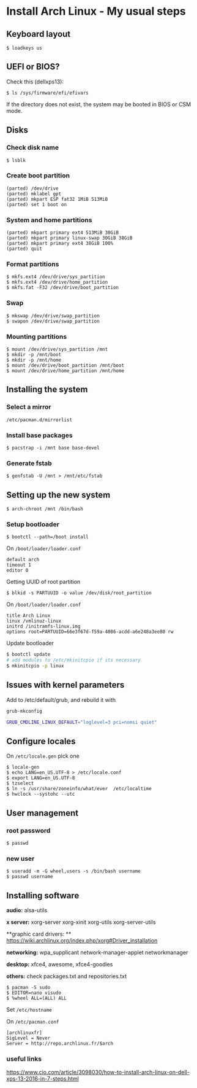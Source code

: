 # Install Arch Linux - My usual steps

## Keyboard layout

```$ loadkeys us```

## UEFI or BIOS?

Check this (dellxps13):

```$ ls /sys/firmware/efi/efivars ```

If the directory does not exist, the system may be booted in BIOS or CSM mode.

## Disks

### Check disk name

```$ lsblk ```

### Create boot partition

```
(parted) /dev/drive
(parted) mklabel gpt
(parted) mkpart ESP fat32 1MiB 513MiB
(parted) set 1 boot on
```
### System and home partitions
```
(parted) mkpart primary ext4 513MiB 30GiB
(parted) mkpart primary linux-swap 30GiB 38GiB
(parted) mkpart primary ext4 38GiB 100%
(parted) quit  
 ```

 ### Format partitions

 ```
$ mkfs.ext4 /dev/drive/sys_partition
$ mkfs.ext4 /dev/drive/home_partition
$ mkfs.fat -F32 /dev/drive/boot_partition
 ```

 ### Swap
 ```
$ mkswap /dev/drive/swap_partition
$ swapon /dev/drive/swap_partition
 ```

 ### Mounting partitions

```
$ mount /dev/drive/sys_partition /mnt
$ mkdir -p /mnt/boot
$ mkdir -p /mnt/home
$ mount /dev/drive/boot_partition /mnt/boot
$ mount /dev/drive/home_partition /mnt/home
```

## Installing the system

### Select a mirror

```
/etc/pacman.d/mirrorlist
```

### Install base packages

```
$ pacstrap -i /mnt base base-devel
```

### Generate fstab
```
$ genfstab -U /mnt > /mnt/etc/fstab
```

## Setting up the new system

```
$ arch-chroot /mnt /bin/bash
```

### Setup bootloader

```
$ bootctl --path=/boot install
```

On
``
/boot/loader/loader.conf
``

```
default arch
timeout 1
editor 0
```

Getting UUID of root partition

```
$ blkid -s PARTUUID -o value /dev/disk/root_partition
```

On
``
/boot/loader/loader.conf
``

```
title Arch Linux
linux /vmlinuz-linux
initrd /initramfs-linux.img
options root=PARTUUID=66e3f67d-f59a-4086-acdd-a6e248a3ee80 rw
```

Update bootloader

```bash
$ bootctl update
# add modules to /etc/mkinitcpio if its necessary
$ mkinitcpio -p linux
```

## Issues with kernel parameters

Add to /etc/default/grub, and rebuild it with 

```bash
grub-mkconfig
``` 

```bash
GRUB_CMDLINE_LINUX_DEFAULT="loglevel=3 pci=nomsi quiet"
```

## Configure locales

On
``
/etc/locale.gen
``
pick one

```
$ locale-gen
$ echo LANG=en_US.UTF-8 > /etc/locale.conf
$ export LANG=en_US.UTF-8
$ tzselect
$ ln -s /usr/share/zoneinfo/what/ever  /etc/localtime
$ hwclock --systohc --utc
```

## User management

### root password

```
$ passwd
```

### new user

```
$ useradd -m -G wheel,users -s /bin/bash username
$ passwd username
```

## Installing software

**audio:** alsa-utils

**x server:** xorg-server xorg-xinit xorg-utils xorg-server-utils

**graphic card drivers: ** https://wiki.archlinux.org/index.php/xorg#Driver_installation

**networking:** wpa_supplicant network-manager-applet networkmanager

**desktop:** xfce4, awesome, xfce4-goodies

**others:** check packages.txt and repositories.txt

```
$ pacman -S sudo
$ EDITOR=nano visudo
$ %wheel ALL=(ALL) ALL
```

Set ``/etc/hostname``

On
``
/etc/pacman.conf
``

```
[archlinuxfr]
SigLevel = Never
Server = http://repo.archlinux.fr/$arch
```
### useful links
https://www.cio.com/article/3098030/how-to-install-arch-linux-on-dell-xps-13-2016-in-7-steps.html


